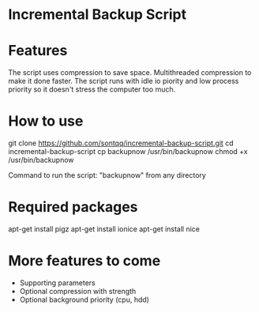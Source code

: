 # Incremental Backup Script

# Features
The script uses compression to save space.
Multithreaded compression to make it done faster.
The script runs with idle io piority and low process priority so it doesn't stress the computer too much.

# How to use
git clone https://github.com/sontqq/incremental-backup-script.git
cd incremental-backup-script
cp backupnow /usr/bin/backupnow
chmod +x /usr/bin/backupnow

Command to run the script: "backupnow" from any directory

# Required packages
apt-get install pigz
apt-get install ionice
apt-get install nice

# More features to come
- Supporting parameters
- Optional compression with strength
- Optional background priority (cpu, hdd)
